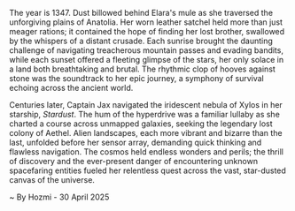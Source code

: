 
The year is 1347.  Dust billowed behind Elara's mule as she traversed the unforgiving plains of Anatolia.  Her worn leather satchel held more than just meager rations; it contained the hope of finding her lost brother, swallowed by the whispers of a distant crusade.  Each sunrise brought the daunting challenge of navigating treacherous mountain passes and evading bandits, while each sunset offered a fleeting glimpse of the stars, her only solace in a land both breathtaking and brutal. The rhythmic clop of hooves against stone was the soundtrack to her epic journey, a symphony of survival echoing across the ancient world.

Centuries later, Captain Jax navigated the iridescent nebula of Xylos in her starship, *Stardust*.  The hum of the hyperdrive was a familiar lullaby as she charted a course across unmapped galaxies, seeking the legendary lost colony of Aethel.  Alien landscapes, each more vibrant and bizarre than the last, unfolded before her sensor array, demanding quick thinking and flawless navigation.  The cosmos held endless wonders and perils; the thrill of discovery and the ever-present danger of encountering unknown spacefaring entities fueled her relentless quest across the vast, star-dusted canvas of the universe.

~ By Hozmi - 30 April 2025
